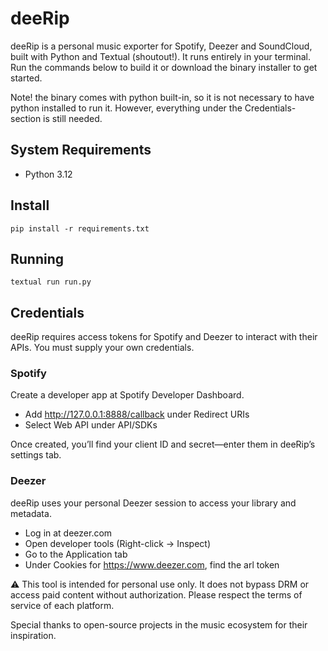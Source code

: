 # deeRip

deeRip is a personal music exporter for Spotify, Deezer and SoundCloud, built with Python and Textual (shoutout!). It runs entirely in your terminal. Run the commands below to build it or download the binary installer to get started.

Note! the binary comes with python built-in, so it is not necessary to have python installed to run it. However, everything under the Credentials-section is still needed.


## System Requirements
- Python 3.12

## Install

```
pip install -r requirements.txt
```

## Running 
```
textual run run.py
```
## Credentials
deeRip requires access tokens for Spotify and Deezer to interact with their APIs. You must supply your own credentials.

### Spotify
Create a developer app at Spotify Developer Dashboard.
- Add http://127.0.0.1:8888/callback under Redirect URIs
- Select Web API under API/SDKs

Once created, you’ll find your client ID and secret—enter them in deeRip’s settings tab.

### Deezer
deeRip uses your personal Deezer session to access your library and metadata.
- Log in at deezer.com
- Open developer tools (Right-click → Inspect)
- Go to the Application tab
- Under Cookies for https://www.deezer.com, find the arl token


⚠️ This tool is intended for personal use only.
It does not bypass DRM or access paid content without authorization.
Please respect the terms of service of each platform.


Special thanks to open-source projects in the music ecosystem for their inspiration.

